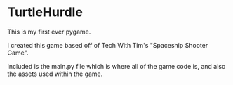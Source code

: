 # TurtleHurdle
This is my first ever pygame.

I created this game based off of Tech With Tim's "Spaceship Shooter Game".

Included is the main.py file which is where all of the game code is, and also the assets used within the game.
